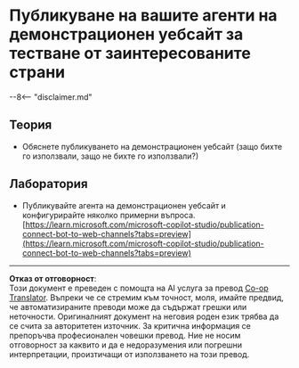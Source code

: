 <!--
CO_OP_TRANSLATOR_METADATA:
{
  "original_hash": "774cce7f425b6d530eedee647cfdbbee",
  "translation_date": "2025-10-20T22:49:32+00:00",
  "source_file": "docs/operative-preview/12-demo-website/README.md",
  "language_code": "bg"
}
-->
# Публикуване на вашите агенти на демонстрационен уебсайт за тестване от заинтересованите страни

--8<-- "disclaimer.md"

## Теория

- Обяснете публикуването на демонстрационен уебсайт (защо бихте го използвали, защо не бихте го използвали?)

## Лаборатория

- Публикувайте агента на демонстрационен уебсайт и конфигурирайте няколко примерни въпроса.  
[https://learn.microsoft.com/microsoft-copilot-studio/publication-connect-bot-to-web-channels?tabs=preview](https://learn.microsoft.com/microsoft-copilot-studio/publication-connect-bot-to-web-channels?tabs=preview)

---

**Отказ от отговорност**:  
Този документ е преведен с помощта на AI услуга за превод [Co-op Translator](https://github.com/Azure/co-op-translator). Въпреки че се стремим към точност, моля, имайте предвид, че автоматизираните преводи може да съдържат грешки или неточности. Оригиналният документ на неговия роден език трябва да се счита за авторитетен източник. За критична информация се препоръчва професионален човешки превод. Ние не носим отговорност за каквито и да е недоразумения или погрешни интерпретации, произтичащи от използването на този превод.